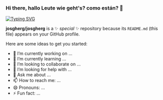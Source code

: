 ### Hi there, hallo Leute wie geht's? como están?  👋
<a href="https://git.io/typing-svg"><img src="https://readme-typing-svg.demolab.com?font=Agbalumo&pause=1000&color=1A5B77&center=true&random=false&width=435&lines=Hola%2C+Soy+Jos%C3%A9+Herrera" alt="Typing SVG" /></a>

**josgherg/josgherg** is a ✨ _special_ ✨ repository because its `README.md` (this file) appears on your GitHub profile.

Here are some ideas to get you started:

- 🔭 I’m currently working on ...
- 🌱 I’m currently learning ...
- 👯 I’m looking to collaborate on ...
- 🤔 I’m looking for help with ...
- 💬 Ask me about ...
- 📫 How to reach me: ...
- 😄 Pronouns: ...
- ⚡ Fun fact: ...
  
